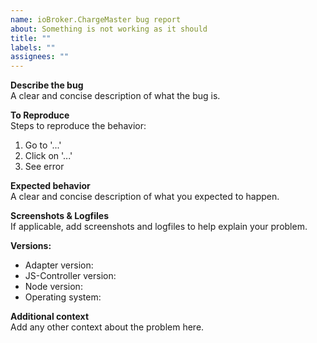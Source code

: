 ```yaml
---
name: ioBroker.ChargeMaster bug report
about: Something is not working as it should
title: ""
labels: ""
assignees: ""
---
```


**Describe the bug**  
A clear and concise description of what the bug is.

**To Reproduce**  
Steps to reproduce the behavior:

1. Go to '...'
2. Click on '...'
3. See error

**Expected behavior**  
A clear and concise description of what you expected to happen.

**Screenshots & Logfiles**  
If applicable, add screenshots and logfiles to help explain your problem.

**Versions:**

-   Adapter version: <adapter-version>
-   JS-Controller version: <js-controller-version> <!-- determine this with `iobroker -v` on the console -->
-   Node version: <node-version> <!-- determine this with `node -v` on the console -->
-   Operating system: <os-name>

**Additional context**  
Add any other context about the problem here.
